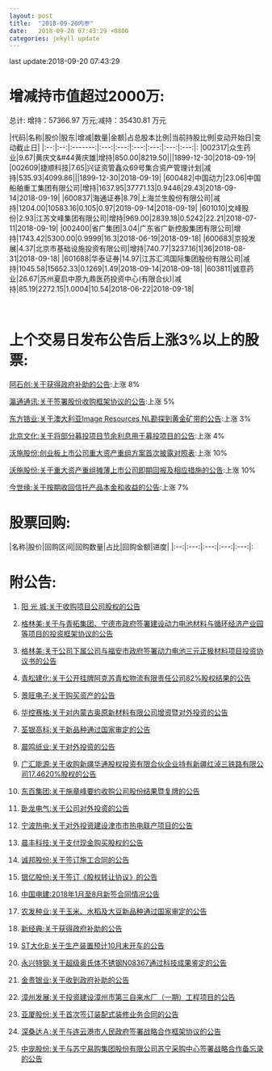 ```yaml
---
layout: post
title:  "2018-09-20内参"
date:   2018-09-20 07:43:29 +0800
categories: jekyll update
---
```

last update:2018-09-20 07:43:29
# 增减持市值超过2000万: 
 

 总计: 增持：57366.97 万元;减持：35430.81 万元 
 
|代码|名称|股价|股东|增减|数量|金额|占总股本比例|当前持股比例|变动开始日|变动截止日| 
|:--:|:--:|:-------:|:---:|:---:|:---:|:---:|:---:|:---:|: 
|002317|众生药业|9.67|黄庆文&amp;#44黄庆雄|增持|850.00|8219.50|||1899-12-30|2018-09-19|
|002609|捷顺科技|7.65|兴证资管鑫众69号集合资产管理计划|减持|535.93|4099.86|||1899-12-30|2018-09-19|
|600482|中国动力|23.06|中国船舶重工集团有限公司|增持|1637.95|37771.13|0.9446|29.43|2018-09-14|2018-09-19|
|600837|海通证券|8.79|上海兰生股份有限公司|减持|1204.00|10583.16|0.105|0.97|2018-09-14|2018-09-19|
|601010|文峰股份|2.93|江苏文峰集团有限公司|增持|969.00|2839.18|0.5242|22.21|2018-07-11|2018-09-19|
|002400|省广集团|3.04|广东省广新控股集团有限公司|增持|1743.42|5300.00|0.9999|16.3|2018-06-19|2018-09-18|
|600683|京投发展|4.37|北京市基础设施投资有限公司|增持|740.77|3237.16|1|36|2018-08-31|2018-09-18|
|601688|华泰证券|14.97|江苏汇鸿国际集团股份有限公司|减持|1045.58|15652.33|0.1269|1.49|2018-09-14|2018-09-18|
|603811|诚意药业|26.67|苏州夏启中原九鼎医药投资中心(有限合伙)|减持|85.19|2272.15|1.0004|10.54|2018-06-22|2018-09-18|
 
 
 <br/> 
 
# 上个交易日发布公告后上涨3%以上的股票: 
 
[阿石创:关于获得政府补助的公告](http://www.cninfo.com.cn/finalpage/2018-09-19/1205447673.PDF):上涨 8%  
 
[瀛通通讯:关于签署股份收购框架协议的公告](http://www.cninfo.com.cn/finalpage/2018-09-19/1205447496.PDF):上涨 5%  
 
[东方锆业:关于澳大利亚Image Resources NL勘探到黄金矿带的公告](http://www.cninfo.com.cn/finalpage/2018-09-19/1205447200.PDF):上涨 3%  
 
[北京文化:关于将部分募投项目节余利息用于募投项目的公告](http://www.cninfo.com.cn/finalpage/2018-09-19/1205447193.PDF):上涨 4%  
 
[沃施股份:创业板上市公司重大资产重组方案首次披露对照表](http://www.cninfo.com.cn/finalpage/2018-09-19/1205447086.PDF):上涨 10%  
 
[沃施股份:关于重大资产重组摊薄上市公司即期回报及相应措施的公告](http://www.cninfo.com.cn/finalpage/2018-09-19/1205447081.PDF):上涨 10%  
 
[今世缘:关于按期收回信托产品本金和收益的公告](http://www.cninfo.com.cn/finalpage/2018-09-19/1205446530.PDF):上涨 7%  
 

 
 # 股票回购: 
 
|名称|股价|回购区间|回购数量|占比|回购金额|进度| 
|:--:|:---:|:---:|:---:|:---:|: 

 
# 附公告: 
 
1. [阳 光 城:关于收购项目公司股权的公告](http://www.cninfo.com.cn/finalpage/2018-09-20/1205456161.PDF)

1. [格林美:关于与青拓集团、宁德市政府签署建设动力电池材料与循环经济产业园等项目的投资框架协议的公告](http://www.cninfo.com.cn/finalpage/2018-09-20/1205456071.PDF)

1. [格林美:关于公司下属公司与福安市政府签署动力电池三元正极材料项目投资协议书的公告](http://www.cninfo.com.cn/finalpage/2018-09-20/1205456070.PDF)

1. [青松建化:关于公开挂牌阿克苏青松物流有限责任公司82%股权结果的公告](http://www.cninfo.com.cn/finalpage/2018-09-20/1205456003.PDF)

1. [景旺电子:关于购买资产的公告](http://www.cninfo.com.cn/finalpage/2018-09-20/1205455966.PDF)

1. [华控赛格:关于对内蒙古奥原新材料有限公司增资暨对外投资的公告](http://www.cninfo.com.cn/finalpage/2018-09-20/1205455883.PDF)

1. [荃银高科:关于新品种通过国家审定的公告](http://www.cninfo.com.cn/finalpage/2018-09-20/1205455879.PDF)

1. [晨鸣纸业:关于对外投资的公告](http://www.cninfo.com.cn/finalpage/2018-09-20/1205455873.PDF)

1. [广汇能源:关于收购新疆华通股权投资有限合伙企业持有新疆红淖三铁路有限公司17.4620%股权的公告](http://www.cninfo.com.cn/finalpage/2018-09-20/1205455866.PDF)

1. [东百集团:关于施章峰要约收购公司股份结果暨复牌的公告](http://www.cninfo.com.cn/finalpage/2018-09-20/1205455860.PDF)

1. [卧龙电气:关于公司对外投资的公告](http://www.cninfo.com.cn/finalpage/2018-09-20/1205455780.PDF)

1. [宁波热电:关于对外投资建设津市市热电联产项目的公告](http://www.cninfo.com.cn/finalpage/2018-09-20/1205455779.PDF)

1. [晨丰科技:关于支付现金购买股权的公告](http://www.cninfo.com.cn/finalpage/2018-09-20/1205455771.PDF)

1. [诚邦股份:关于签订施工合同的公告](http://www.cninfo.com.cn/finalpage/2018-09-20/1205455681.PDF)

1. [银亿股份:关于签订《股权转让协议》的公告](http://www.cninfo.com.cn/finalpage/2018-09-20/1205455628.PDF)

1. [中国电建:2018年1月至8月新签合同情况公告](http://www.cninfo.com.cn/finalpage/2018-09-20/1205455589.PDF)

1. [农发种业:关于玉米、水稻及大豆新品种通过国家审定的公告](http://www.cninfo.com.cn/finalpage/2018-09-20/1205455388.PDF)

1. [新经典:关于获得政府补助的公告](http://www.cninfo.com.cn/finalpage/2018-09-20/1205455309.PDF)

1. [ST大化B:关于生产装置预计10月末开车的公告](http://www.cninfo.com.cn/finalpage/2018-09-20/1205455271.PDF)

1. [永兴特钢:关于超级奥氏体不锈钢N08367通过科技成果鉴定的公告](http://www.cninfo.com.cn/finalpage/2018-09-20/1205455251.PDF)

1. [金贵银业:关于收到政府补助的公告](http://www.cninfo.com.cn/finalpage/2018-09-20/1205455234.PDF)

1. [漳州发展:关于投资建设漳州市第三自来水厂（一期）工程项目的公告](http://www.cninfo.com.cn/finalpage/2018-09-20/1205455180.PDF)

1. [亚厦股份:关于首次签订装配式装修业务合同的公告](http://www.cninfo.com.cn/finalpage/2018-09-20/1205455159.PDF)

1. [深桑达Ａ:关于与连云港市人民政府签署战略合作框架协议的公告](http://www.cninfo.com.cn/finalpage/2018-09-20/1205455147.PDF)

1. [中宠股份:关于与苏宁易购集团股份有限公司苏宁采购中心签署战略合作备忘录的公告](http://www.cninfo.com.cn/finalpage/2018-09-20/1205455117.PDF)

